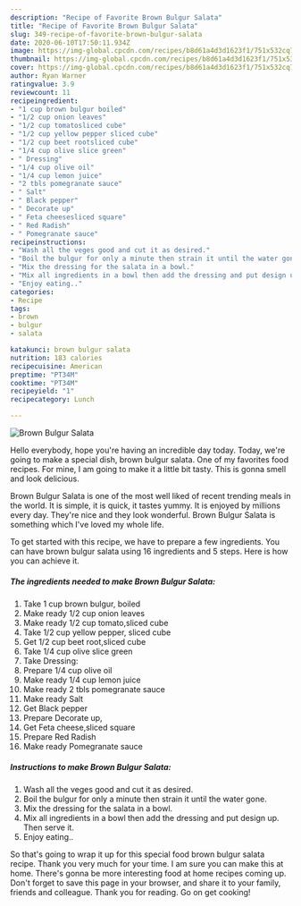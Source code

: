 ```yaml
---
description: "Recipe of Favorite Brown Bulgur Salata"
title: "Recipe of Favorite Brown Bulgur Salata"
slug: 349-recipe-of-favorite-brown-bulgur-salata
date: 2020-06-10T17:50:11.934Z
image: https://img-global.cpcdn.com/recipes/b8d61a4d3d1623f1/751x532cq70/brown-bulgur-salata-recipe-main-photo.jpg
thumbnail: https://img-global.cpcdn.com/recipes/b8d61a4d3d1623f1/751x532cq70/brown-bulgur-salata-recipe-main-photo.jpg
cover: https://img-global.cpcdn.com/recipes/b8d61a4d3d1623f1/751x532cq70/brown-bulgur-salata-recipe-main-photo.jpg
author: Ryan Warner
ratingvalue: 3.9
reviewcount: 11
recipeingredient:
- "1 cup brown bulgur boiled"
- "1/2 cup onion leaves"
- "1/2 cup tomatosliced cube"
- "1/2 cup yellow pepper sliced cube"
- "1/2 cup beet rootsliced cube"
- "1/4 cup olive slice green"
- " Dressing"
- "1/4 cup olive oil"
- "1/4 cup lemon juice"
- "2 tbls pomegranate sauce"
- " Salt"
- " Black pepper"
- " Decorate up"
- " Feta cheesesliced square"
- " Red Radish"
- " Pomegranate sauce"
recipeinstructions:
- "Wash all the veges good and cut it as desired."
- "Boil the bulgur for only a minute then strain it until the water gone."
- "Mix the dressing for the salata in a bowl."
- "Mix all ingredients in a bowl then add the dressing and put design up. Then serve it."
- "Enjoy eating.."
categories:
- Recipe
tags:
- brown
- bulgur
- salata

katakunci: brown bulgur salata 
nutrition: 183 calories
recipecuisine: American
preptime: "PT34M"
cooktime: "PT34M"
recipeyield: "1"
recipecategory: Lunch

---
```



![Brown Bulgur Salata](https://img-global.cpcdn.com/recipes/b8d61a4d3d1623f1/751x532cq70/brown-bulgur-salata-recipe-main-photo.jpg)

Hello everybody, hope you're having an incredible day today. Today, we're going to make a special dish, brown bulgur salata. One of my favorites food recipes. For mine, I am going to make it a little bit tasty. This is gonna smell and look delicious.



Brown Bulgur Salata is one of the most well liked of recent trending meals in the world. It is simple, it is quick, it tastes yummy. It is enjoyed by millions every day. They're nice and they look wonderful. Brown Bulgur Salata is something which I've loved my whole life.


To get started with this recipe, we have to prepare a few ingredients. You can have brown bulgur salata using 16 ingredients and 5 steps. Here is how you can achieve it.

<!--inarticleads1-->

##### The ingredients needed to make Brown Bulgur Salata:

1. Take 1 cup brown bulgur, boiled
1. Make ready 1/2 cup onion leaves
1. Make ready 1/2 cup tomato,sliced cube
1. Take 1/2 cup yellow pepper, sliced cube
1. Get 1/2 cup beet root,sliced cube
1. Take 1/4 cup olive slice green
1. Take  Dressing:
1. Prepare 1/4 cup olive oil
1. Make ready 1/4 cup lemon juice
1. Make ready 2 tbls pomegranate sauce
1. Make ready  Salt
1. Get  Black pepper
1. Prepare  Decorate up,
1. Get  Feta cheese,sliced square
1. Prepare  Red Radish
1. Make ready  Pomegranate sauce




<!--inarticleads2-->

##### Instructions to make Brown Bulgur Salata:

1. Wash all the veges good and cut it as desired.
1. Boil the bulgur for only a minute then strain it until the water gone.
1. Mix the dressing for the salata in a bowl.
1. Mix all ingredients in a bowl then add the dressing and put design up. Then serve it.
1. Enjoy eating..




So that's going to wrap it up for this special food brown bulgur salata recipe. Thank you very much for your time. I am sure you can make this at home. There's gonna be more interesting food at home recipes coming up. Don't forget to save this page in your browser, and share it to your family, friends and colleague. Thank you for reading. Go on get cooking!
